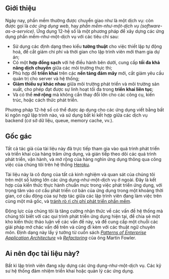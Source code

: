 ## Giới thiệu

Ngày nay, phần mềm thường được chuyển giao như là một dịch vụ: còn được
gọi là *các ứng dụng web*, hay *phần mềm-như-một-dịch vụ (software-as-a-service)*.
Ứng dụng 12-hệ số là một phương pháp để xây dựng các ứng dụng phần mềm-như-một-dịch vụ với
các tiêu chí sau:

* Sử dụng các định dạng theo kiểu **tường thuật** cho việc thiết lập tự động hoá, để
cắt giảm chi phí và thời gian cho lập trình viên mới tham gia dự án;
* Có một **hợp đồng sạch** với hệ điều hành bên dưới, cung cấp **tối đa khả năng dịch chuyển** giữa các môi trường thực thi;
* Phù hợp để **triển khai** trên các **nền tảng đám mây** mới, cắt giảm yêu cầu quản trị
cho server và hệ thống;
* **Giảm thiểu sự khác nhau** giữa môi trường phát triển và môi trường sản xuất, cho phép đạt được sự linh hoạt tối đa 
trong **triển khai liên tục**;
* Và có thể **mở rộng** mà không cần thay đổi lớn cho các công cụ, kiến trúc, hoặc cách thức
phát triển.

Phương pháp 12-hệ số có thể được áp dụng cho các ứng dụng viết bằng bất kì ngôn ngữ lập
trình nào, và sử dụng bất kì kết hợp giữa các dịch vụ backend (cơ sở dữ liệu, queue, memory cache, vv.).

## Gốc gác

Tất cả tác giả của tài liệu này đã trực tiếp tham gia vào quá trình phát triển và triển
khai của hàng trăm ứng dụng, và gián tiếp theo dõi các quá trình phát triển, vận hành,
và mở rộng của hàng nghìn ứng dụng thông qua công việc của chúng tôi trên hệ thống [Heroku](http://www.heroku.com/).

Tài liệu này là cô đọng của tất cả kinh nghiệm và quan sát của chúng tôi trên một số lượng
lớn các ứng dụng-như-một-dịch vụ ở ngoài. Đây là kết hợp của kiến thức thực hành chuẩn mực
trong việc phát triển ứng dụng, với trọng tâm vào cơ cấu phát triển cơ bản của ứng dụng trong
một khoảng thời gian, cơ cấu động của sự hợp tác giữa các lập trình viên đang làm việc trên
cùng một mã gốc, và [tránh rò rỉ chi phí phát triển phần mềm](http://blog.heroku.com/archives/2011/6/28/the_new_heroku_4_erosion_resistance_explicit_contracts/).

Động lực của chúng tôi là tăng cường nhận thức về các vấn đề hệ thống mà chúng tôi biết
với các qui trình phát triển ứng dụng hiện tại, để chia sẻ một kho kiến thức thảo luận
về các vấn đề này, và để cung cấp một chuỗi các giải pháp mở chác vấn đề trên và cũng đi kèm
với các thuật ngữ chuyên môn. Định dạng này lấy ý tưởng từ cuốn sách *[Patterns of Enterprise Application Architecture](http://books.google.com/books/about/Patterns_of_enterprise_application_archi.html?id=FyWZt5DdvFkC)* và *[Refactoring](http://books.google.com/books/about/Refactoring.html?id=1MsETFPD3I0C)* của ông Martin Fowler.

## Ai nên đọc tài liệu này?

Bất kì lập trình viên đang xây dựng các ứng dụng-như-một-dịch vụ. Các kỹ sư hệ
thống đảm nhiệm triển khai hoặc quản lý các ứng dụng.
